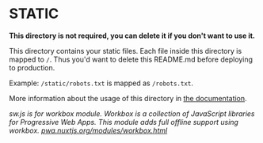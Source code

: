# STATIC

**This directory is not required, you can delete it if you don't want to use it.**

This directory contains your static files.
Each file inside this directory is mapped to `/`.
Thus you'd want to delete this README.md before deploying to production.

Example: `/static/robots.txt` is mapped as `/robots.txt`.

More information about the usage of this directory in [the documentation](https://nuxtjs.org/guide/assets#static).

*sw.js is for workbox module. Workbox is a collection of JavaScript libraries for Progressive Web Apps. This module adds full offline support using workbox.
[pwa.nuxtjs.org/modules/workbox.html](https://pwa.nuxtjs.org/modules/workbox.html)*
